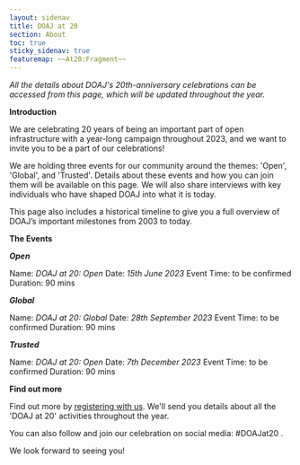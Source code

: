 ```yaml
---
layout: sidenav
title: DOAJ at 20
section: About
toc: true
sticky_sidenav: true
featuremap: ~~At20:Fragment~~
---
```


*All the details about DOAJ's 20th-anniversary celebrations can be accessed from this page, which will be updated throughout the year.*

**Introduction**

We are celebrating 20 years of being an important part of open infrastructure with a year-long campaign throughout 2023, and we want to invite you to be a part of our celebrations!

We are holding three events for our community around the themes: 'Open', 'Global', and 'Trusted'. Details about these events and how you can join them will be available on this page. We will also share interviews with key individuals who have shaped DOAJ into what it is today.

This page also includes a historical timeline to give you a full overview of DOAJ’s important milestones from 2003 to today.

**The Events**

***Open***

 Name: _DOAJ at 20: Open_
 Date: _15th June 2023_
 Event Time: to be confirmed
 Duration: 90 mins 

***Global***

Name: _DOAJ at 20: Global_
Date: _28th September 2023_
Event Time: to be confirmed
Duration: 90 mins

***Trusted***

Name: _DOAJ at 20: Open_
Date: _7th December 2023_
Event Time: to be confirmed
Duration: 90 mins

**Find out more**

Find out more by [registering with us](https://forms.reform.app/S49aj6/DOAJat20/257xim). We'll send you details about all the 'DOAJ at 20' activities throughout the year.

You can also follow and join our celebration on social media: #DOAJat20 .

We look forward to seeing you!
